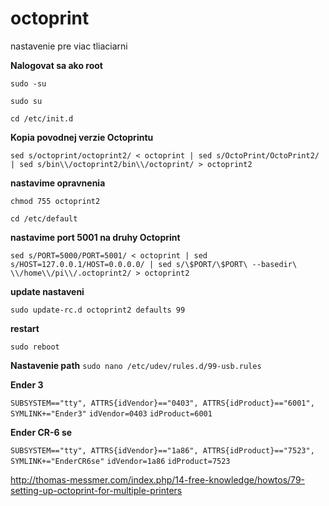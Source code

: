 # octoprint
nastavenie pre viac tliaciarni

**Nalogovat sa ako root**

`sudo -su`

`sudo su`

`cd /etc/init.d`

**Kopia povodnej verzie Octoprintu**

`sed s/octoprint/octoprint2/ < octoprint | sed s/OctoPrint/OctoPrint2/ | sed s/bin\\/octoprint2/bin\\/octoprint/ > octoprint2`

**nastavime opravnenia**

`chmod 755 octoprint2`

`cd /etc/default`

**nastavime port 5001 na druhy Octoprint**

`sed s/PORT=5000/PORT=5001/ < octoprint | sed s/HOST=127.0.0.1/HOST=0.0.0.0/ | sed s/\$PORT/\$PORT\ --basedir\ \\/home\\/pi\\/.octoprint2/ > octoprint2`

**update nastaveni**

`sudo update-rc.d octoprint2 defaults 99`

**restart**

`sudo reboot`

**Nastavenie path**
`sudo nano /etc/udev/rules.d/99-usb.rules`

**Ender 3**

`SUBSYSTEM=="tty", ATTRS{idVendor}=="0403", ATTRS{idProduct}=="6001", SYMLINK+="Ender3"`
`idVendor=0403`
`idProduct=6001`


**Ender CR-6 se**

`SUBSYSTEM=="tty", ATTRS{idVendor}=="1a86", ATTRS{idProduct}=="7523", SYMLINK+="EnderCR6se"`
`idVendor=1a86`
`idProduct=7523`

http://thomas-messmer.com/index.php/14-free-knowledge/howtos/79-setting-up-octoprint-for-multiple-printers
